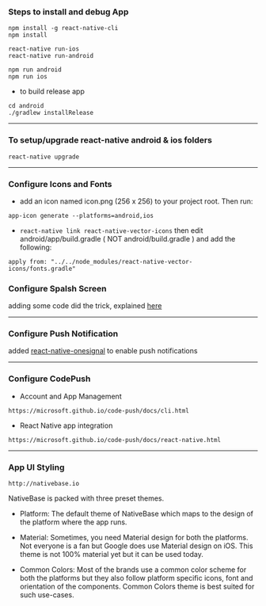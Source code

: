 ### Steps to install and debug App
```
npm install -g react-native-cli
npm install

react-native run-ios
react-native run-android

npm run android
npm run ios
```

- to build release app
```
cd android
./gradlew installRelease
```
---

### To setup/upgrade react-native android & ios folders

```
react-native upgrade
```

---

### Configure Icons and Fonts
- add an icon named icon.png (256 x 256) to your project root. Then run:
```
app-icon generate --platforms=android,ios
```

- `react-native link react-native-vector-icons` then edit android/app/build.gradle ( NOT android/build.gradle ) and add the following:
```
apply from: "../../node_modules/react-native-vector-icons/fonts.gradle"
```

### Configure Spalsh Screen
adding some code did the trick, explained [here](https://medium.com/handlebar-labs/how-to-add-a-splash-screen-to-a-react-native-app-ios-and-android-30a3cec835ae)

---

### Configure Push Notification
added [react-native-onesignal](https://www.npmjs.com/package/react-native-onesignal) to enable push notifications

---

### Configure CodePush
- Account and App Management
```
https://microsoft.github.io/code-push/docs/cli.html
```

- React Native app integration
```
https://microsoft.github.io/code-push/docs/react-native.html
```

---

### App UI Styling
```
http://nativebase.io
```

NativeBase is packed with three preset themes.

- Platform: The default theme of NativeBase which maps to the design of the platform where the app runs.

- Material: Sometimes, you need Material design for both the platforms. Not everyone is a fan but Google does use Material design on iOS. This theme is not 100% material yet but it can be used today.

- Common Colors: Most of the brands use a common color scheme for both the platforms but they also follow platform specific icons, font and orientation of the components. Common Colors theme is best suited for such use-cases.
